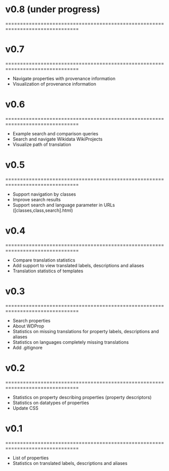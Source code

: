 # v0.8 (under progress)
===============================================================================

# v0.7
===============================================================================
* Navigate properties with provenance information
* Visualization of provenance information

# v0.6
===============================================================================
* Example search and comparison queries
* Search and navigate Wikidata WikiProjects
* Visualize path of translation

# v0.5
===============================================================================
* Support navigation by classes
* Improve search results
* Support search and language parameter in URLs ([classes,class,search].html)

# v0.4
===============================================================================
* Compare translation statistics
* Add support to view translated labels, descriptions and aliases
* Translation statistics of templates

# v0.3
===============================================================================
* Search properties
* About WDProp
* Statistics on missing translations for property labels, descriptions and aliases
* Statistics on languages completely missing translations
* Add .gitignore

# v0.2
===============================================================================
* Statistics on property describing properties (property descriptors)
* Statistics on datatypes of properties 
* Update CSS

# v0.1
===============================================================================
* List of properties
* Statistics on translated labels, descriptions and aliases
